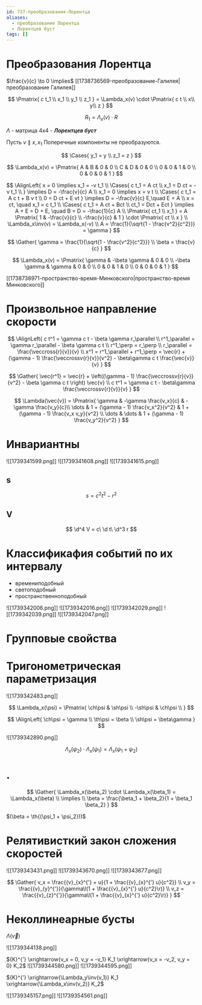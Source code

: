 ```yaml
---
id: 737-преобразования-Лорентца
aliases:
  - преобразование Лорентца
  - Лорентцев буст
tags: []
---
```

# Преобразования Лорентца

$\frac{v}{c} \to 0 \implies$ [[1738736569-преобразование-Галилея|преобразование Галилея]]

$$
\Pmatrix{
c t_1 \\
x_1 \\
y_1 \\
z_1
} = \Lambda_x(v) \cdot \Pmatrix{
c t \\
x\\
y\\
z
}
$$

$$
R_1 = \Lambda_x(v) \cdot R
$$

$\Lambda$ - матрица 4x4 - **_Лорентцев буст_**

Пусть $v \parallel x, x_1$
Поперечные компоненты не преобразуются.

$$
\Cases{
y_1 = y \\
z_1 = z
}
$$

$$
\Lambda_x(v) = \Pmatrix{
A & B & 0 & 0 \\
C & D & 0 & 0 \\
0 & 0 & 1 & 0 \\
0 & 0 & 0 & 1
}
$$

$$
\AlignLeft{
x = 0 \implies x_1 = -v t_1 \\
\Cases{
c t_1 = A ct \\
x_1 = D ct = -v t_1 \\
} \implies D = -\frac{v}{c} A \\
x_1 = 0 \implies x = v t \\
\Cases{
c t_1 = A c t + B v t \\
0 = D ct + E vt
} \implies
D = -\frac{v}{c} E,\quad E = A \\
x = ct, \quad x_1 = c t_1 \\
\Cases{
c t_1 = A ct + Bct \\
ct_1 = Dct + Ect
} \implies A + E = D + E, \quad B = D = -\frac{1}{c} A \\
\Pmatrix{
ct_1 \\
x_1
} = A \Pmatrix{
1 & -\frac{v}{c} \\
-\frac{v}{c} & 1
} \cdot \Pmatrix{
ct \\
x
} \\
\Lambda_x\inv(v) = \Lambda_x(-v) \\
A = \frac{1}{\sqrt{1 - \frac{v^2}{c^2}}} = \gamma
}
$$

$$
\Gather{
\gamma = \frac{1}{\sqrt{1 - \frac{v^2}{c^2}}} \\
\beta = \frac{v}{c}
}
$$

$$
\Lambda_x(v) = \Pmatrix{
\gamma & -\beta \gamma & 0 & 0 \\
-\beta \gamma & \gamma & 0 & 0 \\
0 & 0 & 1 & 0 \\
0 & 0 & 0 & 1
}
$$

[[1738738971-пространство-время-Минковского|пространство-время Минковского]]

# Произвольное направление скорости

$$
\AlignLeft{
c t^1 = \gamma c t - \beta \gamma r_\parallel \\
r^1_\parallel = \gamma r_\parallel - \beta \gamma c t \\
r^1_\perp = r_\perp \\
r_\parallel = \frac{\veccross{r}{v}}{v} \\
x^1 = r^1_\parallel + r^1_\perp =
\vec{r} + (\gamma - 1) \frac{\veccrossv{r}{v}}{v^2} - \beta\gamma c t \frac{\vec{v}}{v}
}
$$

$$
\Gather{
\vec{r^1} = \vec{r} + \left((\gamma - 1) \frac{\veccrossv{r}{v}}{v^2} - \beta \gamma c t \right) \vec{v} \\
c t^1 = \gamma c t - \beta\gamma \frac{\veccrossv{r}{v}}{v}
}
$$

$$
\Lambda(\vec{v}) = \Pmatrix{
\gamma & -\gamma \frac{v_x}{c}  & -\gamma \frac{v_y}{c}\\
\dots & 1 + (\gamma - 1) \frac{v_x^2}{v^2} & 1 + (\gamma - 1) \frac{v_x v_y}{v^2} \\
\dots & \dots & 1 + (\gamma - 1) \frac{v_y^2}{v^2}
}
$$

# Инвариантны

![[1739341599.png]]
![[1739341608.png]]
![[1739341615.png]]

## s

$$
s = c^2 t^2 - r^2
$$

## V

$$
\d^4 V = c\ \d t\ \d^3 r
$$

# Классификафия событий по их интервалу

- времениподобный
- светоподобный
- пространственноподобный

![[1739342006.png]]
![[1739342016.png]]
![[1739342029.png]]
![[1739342039.png]]
![[1739342047.png]]

# Групповые свойства

# Тригонометрическая параметризация

![[1739342483.png]]

$$
\Lambda_x(\psi) = \Pmatrix{
\ch\psi & \sh\psi \\
-\sh\psi & \ch\psi \\
}
$$

$$
\AlignLeft{
\ch\psi = \gamma \\
\th\psi = \beta \\
\sh\psi = \beta\gamma
}
$$

![[1739342890.png]]

$$
\Lambda_x(\psi_2) \cdot \Lambda_x(\psi_1) = \Lambda_x(\psi_1 + \psi_2)
$$

# .

$$
\Gather{
\Lambda_x(\beta_2) \cdot \Lambda_x(\beta_1) = \Lambda_x(\beta) \\
\implies \\
\beta = \frac{\beta_1 + \beta_2}{1 + \beta_1 \beta_2}
}
$$

$(\beta = \th{(\psi_1 + \psi_2}))$

# Релятивисткий закон сложения скоростей

![[1739343431.png]]
![[1739343670.png]]
![[1739343677.png]]

$$
\Gather{
v_x = \frac{{v}_{x}^{'} + u}{1 + \frac{{v}_{x}^{'} u}{c^2}} \\
v_y = \frac{{v}_{y}^{'}}{\gamma\l(1 + \frac{{v}_{x}^{'} u}{c^2}\r)} \\
v_z = \frac{{v}_{z}^{'}}{\gamma\l(1 + \frac{{v}_{x}^{'} u}{c^2}\r)}
}
$$

# Неколлинеарные бусты

$\Lambda(\vec{v})$

![[1739344138.png]]

${K}^{'} \xrightarrow{v_x = 0, v_y = -v_1} K_1 \xrightarrow{v_x = -v_2, v_y = 0} K_2$
![[1739344580.png]]
![[1739344595.png]]

${K}^{'} \xrightarrow{\Lambda_y\inv(v_1)} K_1 \xrightarrow{\Lambda_x\inv(v_2)} K_2$

![[1739345157.png]]
![[1739354561.png]]
